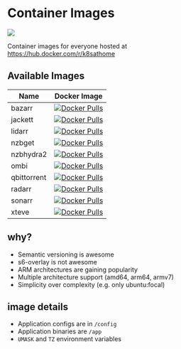 # Container Images

<a href="https://app.fossa.com/projects/git%2Bgithub.com%2Fk8s-at-home%2Fcontainer-images?ref=badge_shield" alt="FOSSA Status"><img src="https://app.fossa.com/api/projects/git%2Bgithub.com%2Fk8s-at-home%2Fcontainer-images.svg?type=shield"/></a>

Container images for everyone hosted at https://hub.docker.com/r/k8sathome

## Available Images

| Name        | Docker Image                                                                                                                 |
|-------------|------------------------------------------------------------------------------------------------------------------------------|
| bazarr      | [![Docker Pulls](https://img.shields.io/docker/pulls/k8sathome/bazarr)](https://hub.docker.com/r/k8sathome/bazarr)           |
| jackett     | [![Docker Pulls](https://img.shields.io/docker/pulls/k8sathome/jackett)](https://hub.docker.com/r/k8sathome/jackett)         |
| lidarr      | [![Docker Pulls](https://img.shields.io/docker/pulls/k8sathome/lidarr)](https://hub.docker.com/r/k8sathome/lidarr)           |
| nzbget      | [![Docker Pulls](https://img.shields.io/docker/pulls/k8sathome/nzbget)](https://hub.docker.com/r/k8sathome/nzbget)           |
| nzbhydra2   | [![Docker Pulls](https://img.shields.io/docker/pulls/k8sathome/nzbhydra2)](https://hub.docker.com/r/k8sathome/nzbhydra2)     |
| ombi        | [![Docker Pulls](https://img.shields.io/docker/pulls/k8sathome/ombi)](https://hub.docker.com/r/k8sathome/ombi)               |
| qbittorrent | [![Docker Pulls](https://img.shields.io/docker/pulls/k8sathome/qbittorrent)](https://hub.docker.com/r/k8sathome/qbittorrent) |
| radarr      | [![Docker Pulls](https://img.shields.io/docker/pulls/k8sathome/radarr)](https://hub.docker.com/r/k8sathome/radarr)           |
| sonarr      | [![Docker Pulls](https://img.shields.io/docker/pulls/k8sathome/sonarr)](https://hub.docker.com/r/k8sathome/sonarr)           |
| xteve       | [![Docker Pulls](https://img.shields.io/docker/pulls/k8sathome/xteve)](https://hub.docker.com/r/k8sathome/xteve)             |

## why?

- Semantic versioning is awesome
- s6-overlay is not awesome
- ARM architectures are gaining popularity
- Multiple architecture support (amd64, arm64, armv7)
- Simplicity over complexity (e.g. only ubuntu:focal)

## image details

- Application configs are in `/config`
- Application binaries are `/app`
- `UMASK` and `TZ` environment variables
